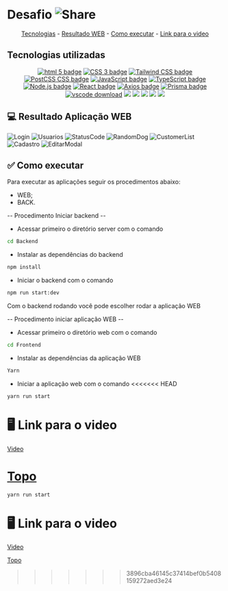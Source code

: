 #  Desafio ![Share](https://user-images.githubusercontent.com/98921788/212569046-31d07be9-33ea-4989-ac86-e17ccfef6130.png)


<p align="center">
  <a href="#-tecnologias-utilizadas">Tecnologias</a> -
  <a href="#-resultado-aplicação-web">Resultado WEB</a> - 
  <a href="#-como-executar">Como executar</a> - 
  <a href="#-video">Link para o video</a>  
  <a id="-voltar-ao-topo"></a>
</p>

<a id="-tecnologias-utilizadas"></a>

## Tecnologias utilizadas

<p align="center">
  <a href= "https://html5.org/"><img alt="html 5 badge" src="https://img.shields.io/static/v1?logoWidth=15&logoColor=E34F26&logo=HTML5&label=Markup Language&message=HTML5&color=E34F26"></a>
  <a href= "https://developer.mozilla.org/pt-BR/docs/Web/CSS"><img alt="CSS 3 badge" src="https://img.shields.io/static/v1?logoWidth=15&logoColor=1572B6&logo=CSS3&label=Style&message=CSS3&color=1572B6"></a>
  <a href= "https://tailwindcss.com/"><img alt="Tailwind CSS badge" src="https://img.shields.io/static/v1?logoWidth=15&logoColor=06b6d4&logo=Tailwind CSS&label=Style&message=Tailwind CSS&color=06b6d4"></a>
  <a href= "https://postcss.org/"><img alt="PostCSS CSS badge" src="https://img.shields.io/static/v1?logoWidth=15&logoColor=dd340a&logo=PostCSS&label=Style&message=PostCSS&color=dd340a"></a>
  <a href= "https://www.javascript.com/"><img alt="JavaScript badge" src="https://img.shields.io/static/v1?logoWidth=15&logoColor=F7DF1E&logo=JavaScript&label=Language&message=JavaScript&color=F7DF1E"></a>
  <a href= "https://www.typescriptlang.org/"><img alt="TypeScript badge" src="https://img.shields.io/static/v1?logoWidth=15&logoColor=3178c6&logo=TypeScript&label=Language&message=TypeScript&color=3178c6"></a> 
  <a href= "https://nodejs.org/en/"><img alt="Node.js badge" src="https://img.shields.io/static/v1?logoWidth=15&logoColor=339933&logo=Node.js&label=Runtime Environment&message=Node.js&color=3139933"></a>
  <a href= "https://reactjs.org/"><img alt="React badge" src="https://img.shields.io/static/v1?logoWidth=15&logoColor=61dafb&logo=React&label=Framework&message=React&color=61dafb"></a> 
  <a href= "https://axios-http.com/"><img alt="Axios badge" src="https://img.shields.io/static/v1?logoWidth=15&logoColor=5a29e4&logo=Axios&label=HTTP Client&message=Axios&color=5a29e4"></a>
  <a href= "https://www.prisma.io/"><img alt="Prisma badge" src="https://img.shields.io/static/v1?logoWidth=15&logoColor=2d3748&logo=Prisma&label=ORM&message=Prisma&color=2d3748"></a>
  <a href= "https://code.visualstudio.com/download"><img alt="vscode download" src="https://img.shields.io/static/v1?logoWidth=15&logoColor=007ACC&logo=Visual Studio Code&label=IDE&message=Visual Studio Code&color=007ACC"></a>
 <img src="https://img.shields.io/badge/MongoDB-4EA94B?style=for-the-badge&logo=mongodb&logoColor=white">
 <img src="https://img.shields.io/badge/nestjs-%23E0234E.svg?style=for-the-badge&logo=nestjs&logoColor=white">
 <img src="https://img.shields.io/badge/NPM-%23000000.svg?style=for-the-badge&logo=npm&logoColor=white">
 <img src="https://img.shields.io/badge/yarn-%232C8EBB.svg?style=for-the-badge&logo=yarn&logoColor=white">
 <img src="https://img.shields.io/badge/MUI-%230081CB.svg?style=for-the-badge&logo=mui&logoColor=white">
  
  
<a id="-resultado-aplicação-web"></a>

## :computer: Resultado Aplicação WEB
  
  
![Login](https://user-images.githubusercontent.com/98921788/212570505-505d554d-540e-40cb-a538-463c8b234156.png)
![Usuarios](https://user-images.githubusercontent.com/98921788/212570514-84bdad2c-aa54-47c4-8a89-09592c98481b.png)
![StatusCode](https://user-images.githubusercontent.com/98921788/212570519-a963f113-0103-4f9a-b12e-e1d450f47de9.png)
![RandomDog](https://user-images.githubusercontent.com/98921788/212570523-350e432c-d59a-4b10-b6e7-a8bf10cbc5f9.png)
![CustomerList](https://user-images.githubusercontent.com/98921788/212573642-8bb114fd-29d4-4b89-a5ed-bc6c494e334b.png)
![Cadastro](https://user-images.githubusercontent.com/98921788/212570536-86609c95-e718-4078-b35a-00ea123f1efa.png)
![EditarModal](https://user-images.githubusercontent.com/98921788/212570540-4179e99b-b326-4bc3-87ab-909faf513249.png)
  
  <a id="-como-executar"></a>

## :white_check_mark: Como executar

Para executar as aplicações seguir os procedimentos abaixo:

-   WEB;
-   BACK.

-- Procedimento Iniciar backend --

-   Acessar primeiro o diretório server com o comando

```bash
cd Backend
```

-   Instalar as dependências do backend

```bash
npm install
```

-   Iniciar o backend com o comando

```bash
npm run start:dev
```

Com o backend rodando você pode escolher rodar a aplicação WEB

-- Procedimento iniciar aplicação WEB --

-   Acessar primeiro o diretório web com o comando

```bash
cd Frontend
```

-   Instalar as dependências da aplicação WEB

```bash
Yarn
```

-   Iniciar a aplicação web com o comando
<<<<<<< HEAD

```bash
yarn run start
```
  
<a id="-video"></a>
  
# :desktop_computer: Link para o video
  
  [Video](https://youtu.be/4fVc3jWVY2w)
  

  <a href="#-voltar-ao-topo"> Topo </a>
=======

```bash
yarn run start
```
  
<a id="-video"></a>
  
# :desktop_computer: Link para o video
  
  [Video](https://youtu.be/4fVc3jWVY2w)
  

  <a href="#-voltar-ao-topo"> Topo </a>
  
  



  


>>>>>>> 3896cba46145c37414bef0b5408159272aed3e24
